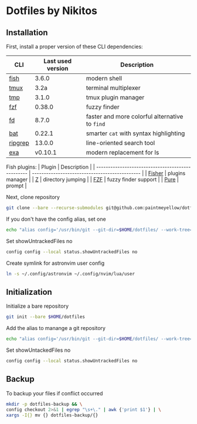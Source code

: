 # Dotfiles by Nikitos

## Installation

First, install a proper version of these CLI dependencies:

| CLI                                               | Last used version        | Description                                    |
| ------------------------------------------------- | ------------------------ | ---------------------------------------------- |
| [fish](https://github.com/fish-shell/fish-shell)  | 3.6.0                    | modern shell                                   |
| [tmux](https://github.com/tmux/tmux/)             | 3.2a                     | terminal multiplexer                           |
| [tmp](https://github.com/tmux-plugins/tpm)        | 3.1.0                    | tmux plugin manager                            |
| [fzf](https://github.com/junegunn/fzf)            | 0.38.0                   | fuzzy finder                                   |
| [fd](https://github.com/sharkdp/fd)               | 8.7.0                    | faster and more colorful alternative to `find` |
| [bat](https://github.com/sharkdp/bat)             | 0.22.1                   | smarter `cat` with syntax highlighting         |
| [ripgrep](https://github.com/BurntSushi/ripgrep)  | 13.0.0                   | line-oriented search tool                      |
| [exa](https://github.com/ogham/exa)               | v0.10.1                  | modern replacement for ls                      |

Fish plugins:
| Plugin                                            | Description                                    |
| ------------------------------------------------- | ---------------------------------------------- |
| [Fisher](https://github.com/jorgebucaran/fisher)  | plugins manager                                |
| [Z](https://github.com/jethrokuan/z)              | directory jumping                              |
| [FZF](https://github.com/PatrickF1/fzf.fish)      | fuzzy finder support                           |
| [Pure](https://github.com/pure-fish/pure)         | prompt                                         |

Next, clone repository 

```bash
git clone --bare --recurse-submodules git@github.com:paintmeyellow/dotfiles.git $HOME/dotfiles
```
If you don't have the config alias, set one
```bash
echo "alias config='/usr/bin/git --git-dir=$HOME/dotfiles/ --work-tree=$HOME'" >> $HOME/.bashrc
```

Set showUntrackedFiles no
```bash
config config --local status.showUntrackedFiles no
```

Create symlink for astronvim user config
```bash
ln -s ~/.config/astronvim ~/.config/nvim/lua/user
```

## Initialization

Initialize a bare repository
```bash
git init --bare $HOME/dotfiles
```

Add the alias to manange a git repository
```bash
echo "alias config='/usr/bin/git --git-dir=$HOME/dotfiles/ --work-tree=$HOME'" >> $HOME/.bashrc

```
Set showUntackedFiles no
```bash
config config --local status.showUntrackedFiles no
```

## Backup

To backup your files if conflict occurred
```bash
mkdir -p dotfiles-backup && \
config checkout 2>&1 | egrep "\s+\." | awk {'print $1'} | \
xargs -I{} mv {} dotfiles-backup/{}
```
